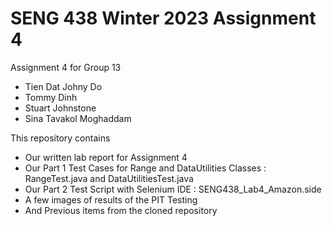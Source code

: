 # SENG 438 Winter 2023 Assignment 4

Assignment 4 for Group 13
* Tien Dat Johny Do
* Tommy Dinh
* Stuart Johnstone
* Sina Tavakol Moghaddam

This repository contains
* Our written lab report for Assignment 4
* Our Part 1 Test Cases for Range and DataUtilities Classes : RangeTest.java and DataUtilitiesTest.java
* Our Part 2 Test Script with Selenium IDE : SENG438_Lab4_Amazon.side
* A few images of results of the PIT Testing
* And Previous items from the cloned repository
